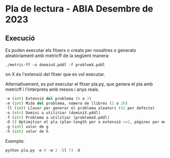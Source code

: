 # Pla de lectura - ABIA Desembre de 2023
## Execució
Es poden executar els fitxers o creats per nosaltres o generats aleatòriament amb metricff de la següent manera:
```
./metric-ff -o domainX.pddl -f problemX.pddl
```
on X és l'extensió del fitxer que es vol executar.

Alternativament, es pot executar el fitxer pla.py, que genera el pla amb metricff i l'interpreta amb mesos i anys reals.
```python
-e (int) Extensió del problema (0 a 3)
-m (int) Mida del problema, número de llibres (2 a 26)
-ll (int) Llavor per generar el problema aleatori (42 per defecte)
-o (str) Domini a utilitzar (dominiX.pddl)
-f (str) Problema a utilitzar (problemaX.pddl)
-O () Optimitzar el pla (plan-length per a extensió <=2, pàgines per mes per a extensió 3)
-g (int) valor de g
-h (int) valor de h
```
Exemple:
```python
python pla.py -e 0 -m 2 -ll 73 -O
```